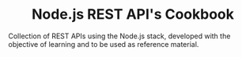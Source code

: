 <h1 align="center"><strong>Node.js REST API's Cookbook</strong></h1>

Collection of REST APIs using the Node.js stack, developed with the objective of learning and to be used as reference material.
